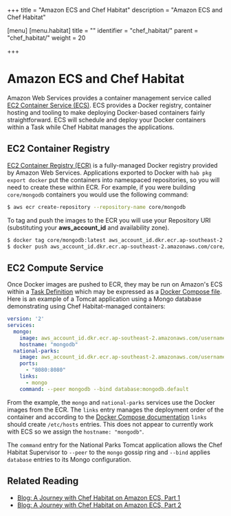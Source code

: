 +++
title = "Amazon ECS and Chef Habitat"
description = "Amazon ECS and Chef Habitat"

[menu]
  [menu.habitat]
    title = ""
    identifier = "chef_habitat/"
    parent = "chef_habitat/"
    weight = 20
    
+++

# <a name="ecs-and-habitat" id="ecs-and-habitat" data-magellan-target="ecs-and-habitat">Amazon ECS and Chef Habitat</a>

Amazon Web Services provides a container management service called [EC2 Container Service (ECS)](https://aws.amazon.com/ecs/). ECS provides a Docker registry, container hosting and tooling to make deploying Docker-based containers fairly straightforward. ECS will schedule and deploy  your Docker containers within a Task while Chef Habitat manages the applications.

## EC2 Container Registry

[EC2 Container Registry (ECR)](https://aws.amazon.com/ecr/) is a fully-managed Docker registry provided by Amazon Web Services. Applications exported to Docker with ```hab pkg export docker``` put the containers into namespaced repositories, so you will need to create these within ECR. For example, if you were building ```core/mongodb``` containers you would use the following command:

```bash
$ aws ecr create-repository --repository-name core/mongodb
```

To tag and push the images to the ECR you will use your Repository URI (substituting your **aws_account_id** and availability zone).

```bash
$ docker tag core/mongodb:latest aws_account_id.dkr.ecr.ap-southeast-2.amazonaws.com/core/mongodb:latest
$ docker push aws_account_id.dkr.ecr.ap-southeast-2.amazonaws.com/core/mongodb:latest
```

## EC2 Compute Service

Once Docker images are pushed to ECR, they may be run on Amazon's ECS within a [Task Definition](http://docs.aws.amazon.com/AmazonECS/latest/developerguide/task_defintions.html) which may be expressed as a [Docker Compose file](http://docs.aws.amazon.com/AmazonECS/latest/developerguide/cmd-ecs-cli-compose.html). Here is an example of a Tomcat application using a Mongo database demonstrating using Chef Habitat-managed containers:

```yaml docker-compose.yml
version: '2'
services:
  mongo:
    image: aws_account_id.dkr.ecr.ap-southeast-2.amazonaws.com/username/mongodb:latest
    hostname: "mongodb"
  national-parks:
    image: aws_account_id.dkr.ecr.ap-southeast-2.amazonaws.com/username/national-parks:latest
    ports:
      - "8080:8080"
    links:
      - mongo
    command: --peer mongodb --bind database:mongodb.default
```

From the example, the ```mongo``` and ```national-parks``` services use the Docker images from the ECR. The ```links``` entry manages the deployment order of the container and according to the [Docker Compose documentation](https://docs.docker.com/engine/userguide/networking/default_network/dockerlinks/#/updating-the-etchosts-file) ```links``` should create ```/etc/hosts``` entries. This does not appear to currently work with ECS so we assign the ```hostname: "mongodb"```.

The ```command``` entry for the National Parks Tomcat application allows the Chef Habitat Supervisor to ```--peer``` to the ```mongo``` gossip ring and ```--bind``` applies ```database``` entries to its Mongo configuration.

## Related Reading

* [Blog: A Journey with Chef Habitat on Amazon ECS, Part 1](/blog/2017/09/a-journey-with-habitat-on-amazon-ecs-part1/)
* [Blog: A Journey with Chef Habitat on Amazon ECS, Part 2](/blog/2017/09/a-journey-with-habitat-on-amazon-ecs-part2/)
